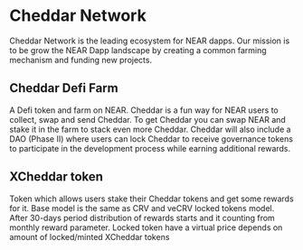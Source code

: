 # Cheddar Network


Cheddar Network is the leading ecosystem for NEAR dapps. Our mission is to be grow the NEAR Dapp landscape by creating a common farming mechanism and funding new projects.


## Cheddar Defi Farm

A Defi token and farm on NEAR. Cheddar is a fun way for NEAR users to collect, swap and send Cheddar. To get Cheddar you can swap NEAR and stake it in the farm to stack even more Cheddar. Cheddar will also include a DAO (Phase II) where users can lock Cheddar to receive governance tokens to participate in the development process while earning additional rewards.

## XCheddar token

Token which allows users stake their Cheddar tokens and get some rewards for it. Base model is the same as CRV and veCRV locked tokens model. After 30-days period distribution of rewards starts and it counting from monthly reward parameter. Locked token have a virtual price depends on amount of locked/minted XCheddar tokens
